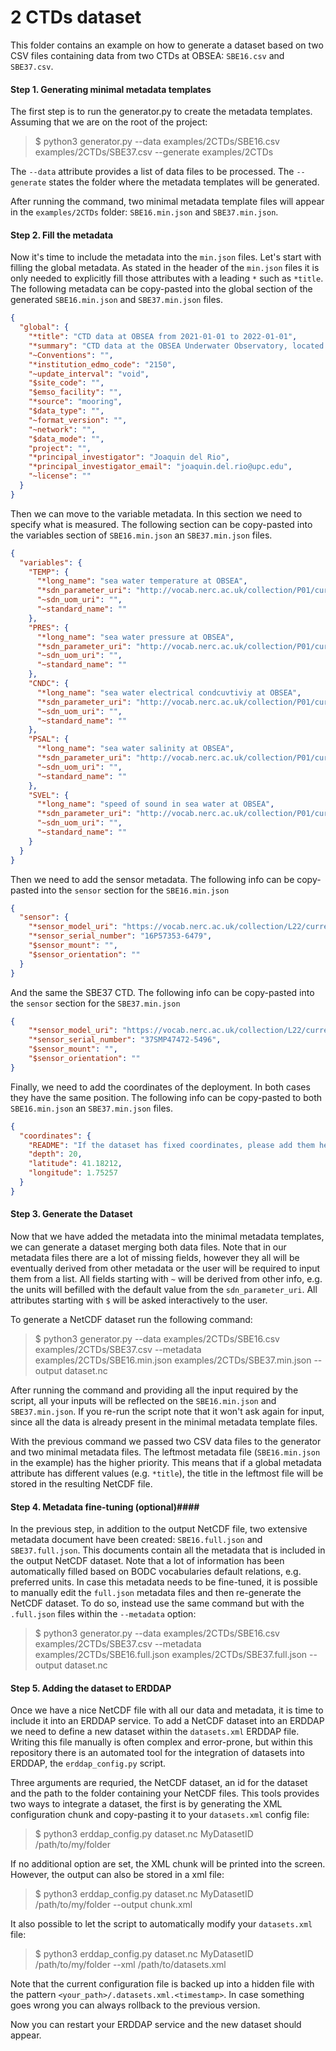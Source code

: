 # 2 CTDs dataset #

This folder contains an example on how to generate a dataset based on two CSV files containing data from two CTDs at OBSEA: `SBE16.csv` and `SBE37.csv`. 

#### Step 1. Generating minimal metadata templates ####

The first step is to run the generator.py to create the metadata templates. Assuming that we are on the root of the project:

> $ python3 generator.py --data examples/2CTDs/SBE16.csv examples/2CTDs/SBE37.csv --generate examples/2CTDs

The `--data` attribute provides a list of data files to be processed. The `--generate` states the folder where the metadata templates will be generated.

After running the command, two minimal metadata template files will appear in the `examples/2CTDs` folder: `SBE16.min.json` and `SBE37.min.json`.

#### Step 2. Fill the metadata ####
Now it's time to include the metadata into the `min.json` files. Let's start with filling the global metadata. As stated in the header of the `min.json` files it is only needed to explicitly fill those attributes with a leading `*` such as `*title`. The following metadata can be copy-pasted into the global section of the generated `SBE16.min.json` and `SBE37.min.json` files. 

```json
{
  "global": {
    "*title": "CTD data at OBSEA from 2021-01-01 to 2022-01-01",
    "*summary": "CTD data at the OBSEA Underwater Observatory, located at the Catalan coast (NW Mediterranean sea) at at depth of 20 meters from 2011 to 2023",
    "~Conventions": "",
    "*institution_edmo_code": "2150",
    "~update_interval": "void",
    "$site_code": "",
    "$emso_facility": "",
    "*source": "mooring",
    "$data_type": "",
    "~format_version": "",
    "~network": "",
    "$data_mode": "",
    "project": "",
    "*principal_investigator": "Joaquin del Rio",
    "*principal_investigator_email": "joaquin.del.rio@upc.edu",
    "~license": ""
  }
}
```
Then we can move to the variable metadata. In this section we need to specify what is measured. The following section can be copy-pasted into the variables section of `SBE16.min.json` an  `SBE37.min.json` files.

```json
{
  "variables": {
    "TEMP": {
      "*long_name": "sea water temperature at OBSEA",
      "*sdn_parameter_uri": "http://vocab.nerc.ac.uk/collection/P01/current/TEMPST01",
      "~sdn_uom_uri": "",
      "~standard_name": ""
    },
    "PRES": {
      "*long_name": "sea water pressure at OBSEA",
      "*sdn_parameter_uri": "http://vocab.nerc.ac.uk/collection/P01/current/PRESPR01",
      "~sdn_uom_uri": "",
      "~standard_name": ""
    },
    "CNDC": {
      "*long_name": "sea water electrical condcuvtiviy at OBSEA",
      "*sdn_parameter_uri": "http://vocab.nerc.ac.uk/collection/P01/current/CNDCST01",
      "~sdn_uom_uri": "",
      "~standard_name": ""
    },
    "PSAL": {
      "*long_name": "sea water salinity at OBSEA",
      "*sdn_parameter_uri": "http://vocab.nerc.ac.uk/collection/P01/current/PRESPR01",
      "~sdn_uom_uri": "",
      "~standard_name": ""
    },
    "SVEL": {
      "*long_name": "speed of sound in sea water at OBSEA",
      "*sdn_parameter_uri": "http://vocab.nerc.ac.uk/collection/P01/current/SVELCT01",
      "~sdn_uom_uri": "",
      "~standard_name": ""
    }
  }
}
```

Then we need to add the sensor metadata. The following info can be copy-pasted into the `sensor` section for the `SBE16.min.json`

```json
{
  "sensor": {
    "*sensor_model_uri": "https://vocab.nerc.ac.uk/collection/L22/current/TOOL0870",
    "*sensor_serial_number": "16P57353-6479",
    "$sensor_mount": "",
    "$sensor_orientation": ""
  }
}
```

And the same the SBE37 CTD. The following info can be copy-pasted into the `sensor` section for the `SBE37.min.json`
```json
{
    "*sensor_model_uri": "https://vocab.nerc.ac.uk/collection/L22/current/TOOL1457",
    "*sensor_serial_number": "37SMP47472-5496",
    "$sensor_mount": "",
    "$sensor_orientation": ""
}
```

Finally, we need to add the coordinates of the deployment. In both cases they have the same position. The following info can be copy-pasted to both  `SBE16.min.json` an  `SBE37.min.json` files.
```json
{
  "coordinates": {
    "README": "If the dataset has fixed coordinates, please add them here as floats",
    "depth": 20,
    "latitude": 41.18212,
    "longitude": 1.75257
  }
}
```

#### Step 3. Generate the Dataset ####

Now that we have added the metadata into the minimal metadata templates, we can generate a dataset merging both data files. Note that in our metadata files there are a lot of missing fields, however they all will be eventually derived from other metadata or the user will be required to input them from a list. All fields starting with `~` will be derived from other info, e.g. the units will  befilled with the default value from the `sdn_parameter_uri`. All attributes starting with `$` will be asked interactively to the user.

To generate a NetCDF dataset run the following command:

> $ python3 generator.py --data examples/2CTDs/SBE16.csv examples/2CTDs/SBE37.csv --metadata examples/2CTDs/SBE16.min.json examples/2CTDs/SBE37.min.json --output dataset.nc

After running the command and providing all the input required by the script, all your inputs will be reflected on the `SBE16.min.json` and `SBE37.min.json`. If you re-run the script note that it won't ask again for input, since all the data is already present in the minimal metadata template files.

With the previous command we passed two CSV data files to the generator and two minimal metadata files. The leftmost metadata file (`SBE16.min.json` in the example) has the higher priority. This means that if a global metadata attribute has different values (e.g. `*title`), the title in the leftmost file will be stored in the resulting NetCDF file.

#### Step 4. Metadata fine-tuning (optional)####

In the previous step, in addition to the output NetCDF file, two extensive metadata document have been created: `SBE16.full.json` and `SBE37.full.json`. This documents contain all the metadata that is included in the  output NetCDF dataset. Note that a lot of information has been automatically filled based on BODC vocabularies default relations, e.g. preferred units. In case this metadata needs to be fine-tuned, it is possible to manually edit the `full.json` metadata files and then re-generate the NetCDF dataset. To do so, instead use the same command but with the `.full.json` files within the  `--metadata` option:  

> $ python3 generator.py --data examples/2CTDs/SBE16.csv examples/2CTDs/SBE37.csv --metadata examples/2CTDs/SBE16.full.json examples/2CTDs/SBE37.full.json --output dataset.nc

#### Step 5. Adding the dataset to ERDDAP ####
Once we have a nice NetCDF file with all our data and metadata, it is time to include it into an ERDDAP service. To add a NetCDF dataset into an ERDDAP we need to define a new dataset within the `datasets.xml` ERDDAP file. Writing this file manually is often complex and error-prone, but within this repository there is an automated tool for the integration of datasets into ERDDAP, the `erddap_config.py` script.

Three arguments are requried, the NetCDF dataset, an id for the dataset and the path to the folder containing your NetCDF files. This tools provides two ways to integrate a dataset, the first is by generating the XML configuration chunk and copy-pasting it to your `datasets.xml` config file: 

> $ python3 erddap_config.py dataset.nc MyDatasetID /path/to/my/folder

If no additional option are set, the XML chunk will be printed into the screen. However, the output can also be stored in a xml file:

> $ python3 erddap_config.py dataset.nc MyDatasetID /path/to/my/folder --output chunk.xml

It also possible to let the script to automatically modify your `datasets.xml` file:

> $ python3 erddap_config.py dataset.nc MyDatasetID /path/to/my/folder --xml /path/to/datasets.xml

Note that the current configuration file is backed up into a hidden file with the pattern `<your_path>/.datasets.xml.<timestamp>`. In case something goes wrong you can always rollback to the previous version.

Now you can restart your ERDDAP service and the new dataset should appear.